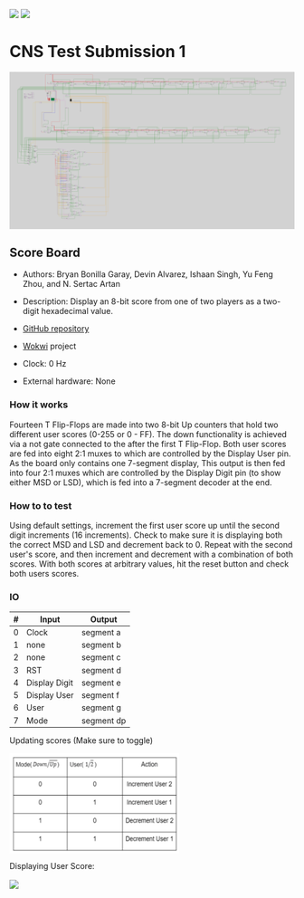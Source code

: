 ![](../../workflows/gds/badge.svg) ![](../../workflows/docs/badge.svg)

# CNS Test Submission 1
<img  align="center" width='800px' src = "https://github.com/NYIT-CNS/cns001-tt02-submission1/blob/main/score-board.png?raw=true">

## Score Board

* Authors: Bryan Bonilla Garay, Devin Alvarez, Ishaan Singh, Yu Feng Zhou, and N. Sertac Artan

* Description: Display an 8-bit score from one of two players as a two-digit hexadecimal value.
* [GitHub repository](https://github.com/NYIT-CNS/cns001-tt02-submission1)
* [Wokwi](https://wokwi.com/projects/349822052986782291) project
* Clock: 0 Hz
* External hardware: None

### How it works

Fourteen T Flip-Flops are made into two 8-bit Up counters that hold two different user scores (0-255 or 0 - FF). The down functionality is achieved via a not gate connected to the after the first T Flip-Flop. Both user scores are fed into eight 2:1 muxes to which are controlled by the Display User pin. As the board only contains one 7-segment display, This output is then fed into four 2:1 muxes which are controlled by the Display Digit pin (to show either MSD or LSD), which is fed into a 7-segment decoder at the end.

### How to to test

Using default settings, increment the first user score up until the second digit increments (16 increments). Check to make sure it is displaying both the correct MSD and LSD and decrement back to 0. Repeat with the second user's score, and then increment and decrement with a combination of both scores. With both scores at arbitrary values, hit the reset button and check both users scores.


### IO

| # | Input        | Output       |
|---|--------------|--------------|
| 0 |  Clock   |  segment a  |
| 1 |  none   |  segment b  |
| 2 |  none   |  segment c  |
| 3 |  RST   |  segment d  |
| 4 |  Display Digit  |  segment e  |
| 5 |  Display User   |  segment f  |
| 6 |  User  |  segment g  |
| 7 |  Mode   |  segment dp  |


Updating scores (Make sure to toggle)

<img  align="center" width='300px' src = "https://github.com/NYIT-CNS/cns001-tt02-submission1/blob/main/state-table-score-update.png?raw=true">
    
Displaying User Score:

  <img  align="center" width='300px' src = "https://i.ibb.co/SN47pT7/Screen-Shot-2022-11-29-at-10-28-42-PM.png">

